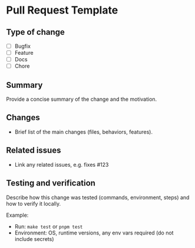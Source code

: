 # Pull Request Template

## Type of change

- [ ] Bugfix
- [ ] Feature
- [ ] Docs
- [ ] Chore

## Summary

Provide a concise summary of the change and the motivation.

## Changes

- Brief list of the main changes (files, behaviors, features).

## Related issues

- Link any related issues, e.g. fixes #123

## Testing and verification

Describe how this change was tested (commands, environment, steps) and how to verify it locally.

Example:

- Run: `make test` or `pnpm test`
- Environment: OS, runtime versions, any env vars required (do not include secrets)
